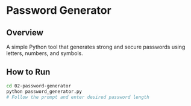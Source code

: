 # Password Generator

## Overview
A simple Python tool that generates strong and secure passwords using letters, numbers, and symbols.

## How to Run
```bash
cd 02-password-generator
python password_generator.py
# Follow the prompt and enter desired password length
